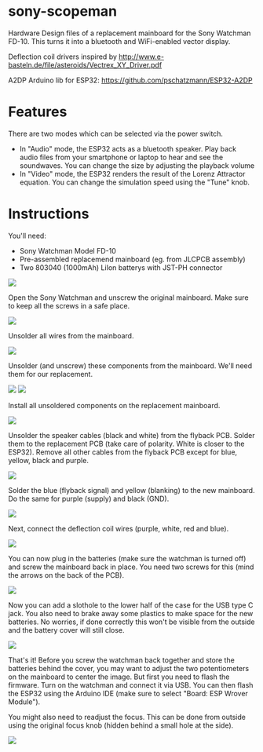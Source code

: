 # sony-scopeman
Hardware Design files of a replacement mainboard for the Sony Watchman FD-10. This turns it into a bluetooth and WiFi-enabled vector display.

Deflection coil drivers inspired by http://www.e-basteln.de/file/asteroids/Vectrex_XY_Driver.pdf

A2DP Arduino lib for ESP32: https://github.com/pschatzmann/ESP32-A2DP

# Features
There are two modes which can be selected via the power switch. 
* In "Audio" mode, the ESP32 acts as a bluetooth speaker. Play back audio files from your smartphone or laptop to hear and see the soundwaves. You can change the size by adjusting the playback volume
* In "Video" mode, the ESP32 renders the result of the Lorenz Attractor equation. You can change the simulation speed using the "Tune" knob.

# Instructions

You'll need:
* Sony Watchman Model FD-10
* Pre-assembled replacemend mainboard (eg. from JLCPCB assembly)
* Two 803040 (1000mAh) LiIon batterys with JST-PH connector

![](/pictures/photo_2021-01-13_22-03-22.jpg)

Open the Sony Watchman and unscrew the original mainboard. Make sure to keep all the screws in a safe place.

![](/pictures/photo_2021-01-13_22-03-24.jpg)

Unsolder all wires from the mainboard.

![](/pictures/photo_2021-01-13_22-03-25.jpg)

Unsolder (and unscrew) these components from the mainboard. We'll need them for our replacement.

![](/pictures/photo_2021-01-13_22-03-26.jpg)
![](/pictures/photo_2021-01-13_22-03-27.jpg)

Install all unsoldered components on the replacement mainboard.

![](/pictures/photo_2021-01-13_22-03-28.jpg)

Unsolder the speaker cables (black and white) from the flyback PCB. Solder them to the replacement PCB (take care of polarity. White is closer to the ESP32).
Remove all other cables from the flyback PCB except for blue, yellow, black and purple.

![](/pictures/photo_2021-01-13_22-03-29.jpg)

Solder the blue (flyback signal) and yellow (blanking) to the new mainboard.
Do the same for purple (supply) and black (GND).

![](/pictures/photo_2021-01-13_22-03-31.jpg)

Next, connect the deflection coil wires (purple, white, red and blue). 

![](/pictures/photo_2021-01-13_22-03-32.jpg)

You can now plug in the batteries (make sure the watchman is turned off) and screw the mainboard back in place. You need two screws for this (mind the arrows on the back of the PCB).

![](/pictures/photo_2021-01-13_22-03-33.jpg)

Now you can add a slothole to the lower half of the case for the USB type C jack. You also need to brake away some plastics to make space for the new batteries. No worries, if done correctly this won't be visible from the outside and the battery cover will still close.

![](/pictures/photo_2021-01-13_22-03-34.jpg)

That's it! Before you screw the watchman back together and store the batteries behind the cover, you may want to adjust the two potentiometers on the mainboard to center the image. But first you need to flash the firmware. Turn on the watchman and connect it via USB. You can then flash the ESP32 using the Arduino IDE (make sure to select "Board: ESP Wrover Module").

You might also need to readjust the focus. This can be done from outside using the original focus knob (hidden behind a small hole at the side).

![](/pictures/photo_2021-01-13_22-03-35.jpg)

